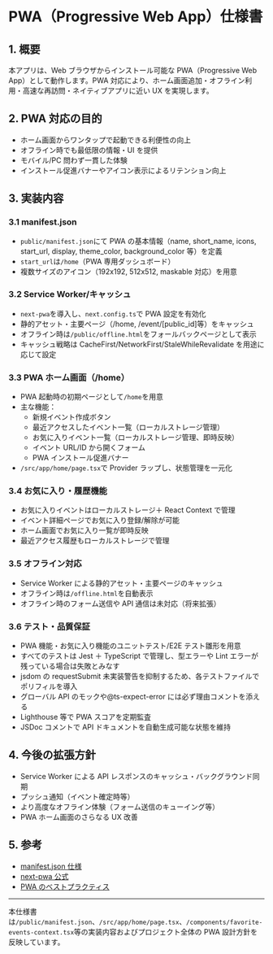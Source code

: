 # PWA（Progressive Web App）仕様書

## 1. 概要

本アプリは、Web ブラウザからインストール可能な PWA（Progressive Web App）として動作します。PWA 対応により、ホーム画面追加・オフライン利用・高速な再訪問・ネイティブアプリに近い UX を実現します。

## 2. PWA 対応の目的

- ホーム画面からワンタップで起動できる利便性の向上
- オフライン時でも最低限の情報・UI を提供
- モバイル/PC 問わず一貫した体験
- インストール促進バナーやアイコン表示によるリテンション向上

## 3. 実装内容

### 3.1 manifest.json

- `public/manifest.json`にて PWA の基本情報（name, short_name, icons, start_url, display, theme_color, background_color 等）を定義
- `start_url`は`/home`（PWA 専用ダッシュボード）
- 複数サイズのアイコン（192x192, 512x512, maskable 対応）を用意

### 3.2 Service Worker/キャッシュ

- `next-pwa`を導入し、`next.config.ts`で PWA 設定を有効化
- 静的アセット・主要ページ（/home, /event/[public_id]等）をキャッシュ
- オフライン時は`/public/offline.html`をフォールバックページとして表示
- キャッシュ戦略は CacheFirst/NetworkFirst/StaleWhileRevalidate を用途に応じて設定

### 3.3 PWA ホーム画面（/home）

- PWA 起動時の初期ページとして`/home`を用意
- 主な機能：
  - 新規イベント作成ボタン
  - 最近アクセスしたイベント一覧（ローカルストレージ管理）
  - お気に入りイベント一覧（ローカルストレージ管理、即時反映）
  - イベント URL/ID から開くフォーム
  - PWA インストール促進バナー
- `/src/app/home/page.tsx`で Provider ラップし、状態管理を一元化

### 3.4 お気に入り・履歴機能

- お気に入りイベントはローカルストレージ＋ React Context で管理
- イベント詳細ページでお気に入り登録/解除が可能
- ホーム画面でお気に入り一覧が即時反映
- 最近アクセス履歴もローカルストレージで管理

### 3.5 オフライン対応

- Service Worker による静的アセット・主要ページのキャッシュ
- オフライン時は`/offline.html`を自動表示
- オフライン時のフォーム送信や API 通信は未対応（将来拡張）

### 3.6 テスト・品質保証

- PWA 機能・お気に入り機能のユニットテスト/E2E テスト雛形を用意
- すべてのテストは Jest ＋ TypeScript で管理し、型エラーや Lint エラーが残っている場合は失敗とみなす
- jsdom の requestSubmit 未実装警告を抑制するため、各テストファイルでポリフィルを導入
- グローバル API のモックや@ts-expect-error には必ず理由コメントを添える
- Lighthouse 等で PWA スコアを定期監査
- JSDoc コメントで API ドキュメントを自動生成可能な状態を維持

## 4. 今後の拡張方針

- Service Worker による API レスポンスのキャッシュ・バックグラウンド同期
- プッシュ通知（イベント確定時等）
- より高度なオフライン体験（フォーム送信のキューイング等）
- PWA ホーム画面のさらなる UX 改善

## 5. 参考

- [manifest.json 仕様](https://developer.mozilla.org/ja/docs/Web/Manifest)
- [next-pwa 公式](https://github.com/shadowwalker/next-pwa)
- [PWA のベストプラクティス](https://web.dev/progressive-web-apps/)

---

本仕様書は`/public/manifest.json`、`/src/app/home/page.tsx`、`/components/favorite-events-context.tsx`等の実装内容およびプロジェクト全体の PWA 設計方針を反映しています。
